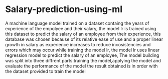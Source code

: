 # Salary-prediction-using-ml
A machine language model trained on a dataset containg the years of experience of the empolyee and their salary,
the model lr is trained using this dataset to predict the salary of an employee from their experience,
this database was chosen because of its relative ease of use and a proper linear growth in salary as experience increases to reduce incosistencies and errors which may occur while training the model lr,
the model lr uses linear regression model to predict the salary of an employee,
The model building was split into three diffrent parts:training the model,applying the model and evaluate the performance of the model
the result obtained is in order with the dataset provided to train the model
